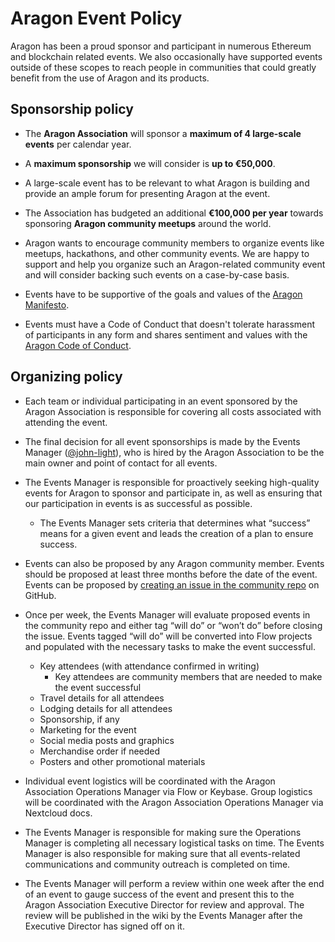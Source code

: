 # Aragon Event Policy
Aragon has been a proud sponsor and participant in numerous Ethereum and blockchain related events. We also occasionally have supported events outside of these scopes to reach people in communities that could greatly benefit from the use of Aragon and its products.

## Sponsorship policy
- The **Aragon Association** will sponsor a **maximum of 4 large-scale events** per calendar year.

- A **maximum sponsorship** we will consider is **up to €50,000**.

- A large-scale event has to be relevant to what Aragon is building and provide an ample forum for presenting Aragon at the event.

- The Association has budgeted an additional **€100,000 per year** towards sponsoring **Aragon community meetups** around the world.

- Aragon wants to encourage community members to organize events like meetups, hackathons, and other community events. We are happy to support and help you organize such an Aragon-related community event and will consider backing such events on a case-by-case basis.

- Events have to be supportive of the goals and values of the [Aragon Manifesto](https://github.com/aragon/AGPs/blob/master/AGPs/AGP-0.md).

- Events must have a Code of Conduct that doesn't tolerate harassment of participants in any form and shares sentiment and values with the [Aragon Code of Conduct](https://wiki.aragon.org/documentation/Code_of_Conduct/).

## Organizing policy
- Each team or individual participating in an event sponsored by the Aragon Association is responsible for covering all costs associated with attending the event.

- The final decision for all event sponsorships is made by the Events Manager ([@john-light](https://github.com/john-light)), who is hired by the Aragon Association to be the main owner and point of contact for all events.

- The Events Manager is responsible for proactively seeking high-quality events for Aragon to sponsor and participate in, as well as ensuring that our participation in events is as successful as possible.

    - The Events Manager sets criteria that determines what “success” means for a given event and leads the creation of a plan to ensure success.

- Events can also be proposed by any Aragon community member. Events should be proposed at least three months before the date of the event. Events can be proposed by [creating an issue in the community repo](https://github.com/aragon/community/issues/new?assignees=john-light&labels=events&template=aragon-events.md&title=%5BName+of+event%5D+-+%5BDate+of+event%5D) on GitHub.

- Once per week, the Events Manager will evaluate proposed events in the community repo and either tag “will do” or “won’t do” before closing the issue. Events tagged “will do” will be converted into Flow projects and populated with the necessary tasks to make the event successful.

    - Key attendees (with attendance confirmed in writing)
        - Key attendees are community members that are needed to make the event successful
    - Travel details for all attendees
    - Lodging details for all attendees
    - Sponsorship, if any
    - Marketing for the event
    - Social media posts and graphics
    - Merchandise order if needed
    - Posters and other promotional materials

- Individual event logistics will be coordinated with the Aragon Association Operations Manager via Flow or Keybase. Group logistics will be coordinated with the Aragon Association Operations Manager via Nextcloud docs.

- The Events Manager is responsible for making sure the Operations Manager is completing all necessary logistical tasks on time. The Events Manager is also responsible for making sure that all events-related communications and community outreach is completed on time.

- The Events Manager will perform a review within one week after the end of an event to gauge success of the event and present this to the Aragon Association Executive Director for review and approval. The review will be published in the wiki by the Events Manager after the Executive Director has signed off on it.
